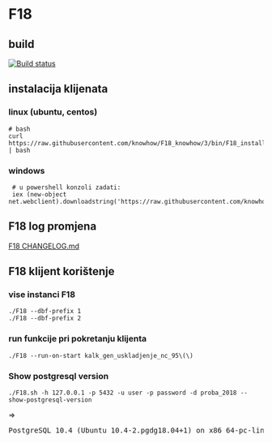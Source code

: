 # F18

## build

[![Build status](https://ci.appveyor.com/api/projects/status/eg8qsklygduukk87?svg=true)](https://ci.appveyor.com/project/hernad/f18-knowhow)


## instalacija klijenata


### linux (ubuntu, centos)

    # bash
    curl https://raw.githubusercontent.com/knowhow/F18_knowhow/3/bin/F18_install.sh | bash

### windows

     # u powershell konzoli zadati:
     iex (new-object net.webclient).downloadstring('https://raw.githubusercontent.com/knowhow/F18_knowhow/3/bin/F18_install.ps1')



## F18 log promjena

[F18 CHANGELOG.md](CHANGELOG.md)


## F18 klijent korištenje

### vise instanci F18

    ./F18 --dbf-prefix 1
    ./F18 --dbf-prefix 2

### run funkcije pri pokretanju klijenta

    ./F18 --run-on-start kalk_gen_uskladjenje_nc_95\(\)


### Show postgresql version


    ./F18.sh -h 127.0.0.1 -p 5432 -u user -p password -d proba_2018 --show-postgresql-version

=>

<pre>
PostgreSQL 10.4 (Ubuntu 10.4-2.pgdg18.04+1) on x86_64-pc-linux-gnu, compiled by gcc (Ubuntu 7.3.0-16ubuntu3) 7.3.0, 64-bit
</pre>
